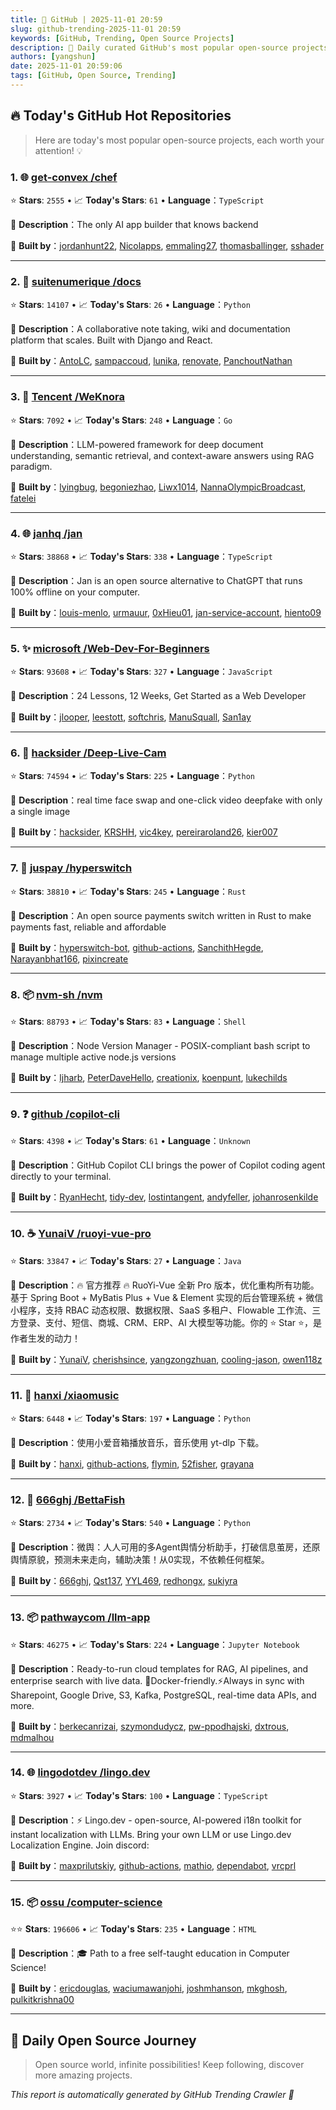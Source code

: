 ```yaml
---
title: 🚀 GitHub | 2025-11-01 20:59
slug: github-trending-2025-11-01 20:59
keywords: [GitHub, Trending, Open Source Projects]
description: 🌟 Daily curated GitHub's most popular open-source projects to help you stay on the pulse of technology!
authors: [yangshun]
date: 2025-11-01 20:59:06
tags: [GitHub, Open Source, Trending]
---
```


## 🔥 Today's GitHub Hot Repositories

> Here are today's most popular open-source projects, each worth your attention! 💡

### 1. 🌐 [get-convex /chef](https://github.com/get-convex/chef)

⭐ **Stars**: `2555`   •   📈 **Today's Stars**: `61`   •   **Language**：`TypeScript`

📝 **Description**：The only AI app builder that knows backend

🤝 **Built by**：[jordanhunt22](https://github.com/jordanhunt22), [Nicolapps](https://github.com/Nicolapps), [emmaling27](https://github.com/emmaling27), [thomasballinger](https://github.com/thomasballinger), [sshader](https://github.com/sshader)

---

### 2. 🐍 [suitenumerique /docs](https://github.com/suitenumerique/docs)

⭐ **Stars**: `14107`   •   📈 **Today's Stars**: `26`   •   **Language**：`Python`

📝 **Description**：A collaborative note taking, wiki and documentation platform that scales. Built with Django and React.

🤝 **Built by**：[AntoLC](https://github.com/AntoLC), [sampaccoud](https://github.com/sampaccoud), [lunika](https://github.com/lunika), [renovate](https://github.com/renovate), [PanchoutNathan](https://github.com/PanchoutNathan)

---

### 3. 🚦 [Tencent /WeKnora](https://github.com/Tencent/WeKnora)

⭐ **Stars**: `7092`   •   📈 **Today's Stars**: `248`   •   **Language**：`Go`

📝 **Description**：LLM-powered framework for deep document understanding, semantic retrieval, and context-aware answers using RAG paradigm.

🤝 **Built by**：[lyingbug](https://github.com/lyingbug), [begoniezhao](https://github.com/begoniezhao), [Liwx1014](https://github.com/Liwx1014), [NannaOlympicBroadcast](https://github.com/NannaOlympicBroadcast), [fatelei](https://github.com/fatelei)

---

### 4. 🌐 [janhq /jan](https://github.com/janhq/jan)

⭐ **Stars**: `38868`   •   📈 **Today's Stars**: `338`   •   **Language**：`TypeScript`

📝 **Description**：Jan is an open source alternative to ChatGPT that runs 100% offline on your computer.

🤝 **Built by**：[louis-menlo](https://github.com/louis-menlo), [urmauur](https://github.com/urmauur), [0xHieu01](https://github.com/0xHieu01), [jan-service-account](https://github.com/jan-service-account), [hiento09](https://github.com/hiento09)

---

### 5. ✨ [microsoft /Web-Dev-For-Beginners](https://github.com/microsoft/Web-Dev-For-Beginners)

⭐ **Stars**: `93608`   •   📈 **Today's Stars**: `327`   •   **Language**：`JavaScript`

📝 **Description**：24 Lessons, 12 Weeks, Get Started as a Web Developer

🤝 **Built by**：[jlooper](https://github.com/jlooper), [leestott](https://github.com/leestott), [softchris](https://github.com/softchris), [ManuSquall](https://github.com/ManuSquall), [San1ay](https://github.com/San1ay)

---

### 6. 🐍 [hacksider /Deep-Live-Cam](https://github.com/hacksider/Deep-Live-Cam)

⭐ **Stars**: `74594`   •   📈 **Today's Stars**: `225`   •   **Language**：`Python`

📝 **Description**：real time face swap and one-click video deepfake with only a single image

🤝 **Built by**：[hacksider](https://github.com/hacksider), [KRSHH](https://github.com/KRSHH), [vic4key](https://github.com/vic4key), [pereiraroland26](https://github.com/pereiraroland26), [kier007](https://github.com/kier007)

---

### 7. 🦀 [juspay /hyperswitch](https://github.com/juspay/hyperswitch)

⭐ **Stars**: `38810`   •   📈 **Today's Stars**: `245`   •   **Language**：`Rust`

📝 **Description**：An open source payments switch written in Rust to make payments fast, reliable and affordable

🤝 **Built by**：[hyperswitch-bot](https://github.com/hyperswitch-bot), [github-actions](https://github.com/github-actions), [SanchithHegde](https://github.com/SanchithHegde), [Narayanbhat166](https://github.com/Narayanbhat166), [pixincreate](https://github.com/pixincreate)

---

### 8. 📦 [nvm-sh /nvm](https://github.com/nvm-sh/nvm)

⭐ **Stars**: `88793`   •   📈 **Today's Stars**: `83`   •   **Language**：`Shell`

📝 **Description**：Node Version Manager - POSIX-compliant bash script to manage multiple active node.js versions

🤝 **Built by**：[ljharb](https://github.com/ljharb), [PeterDaveHello](https://github.com/PeterDaveHello), [creationix](https://github.com/creationix), [koenpunt](https://github.com/koenpunt), [lukechilds](https://github.com/lukechilds)

---

### 9. ❓ [github /copilot-cli](https://github.com/github/copilot-cli)

⭐ **Stars**: `4398`   •   📈 **Today's Stars**: `61`   •   **Language**：`Unknown`

📝 **Description**：GitHub Copilot CLI brings the power of Copilot coding agent directly to your terminal.

🤝 **Built by**：[RyanHecht](https://github.com/RyanHecht), [tidy-dev](https://github.com/tidy-dev), [lostintangent](https://github.com/lostintangent), [andyfeller](https://github.com/andyfeller), [johanrosenkilde](https://github.com/johanrosenkilde)

---

### 10. ☕ [YunaiV /ruoyi-vue-pro](https://github.com/YunaiV/ruoyi-vue-pro)

⭐ **Stars**: `33847`   •   📈 **Today's Stars**: `27`   •   **Language**：`Java`

📝 **Description**：🔥 官方推荐 🔥 RuoYi-Vue 全新 Pro 版本，优化重构所有功能。基于 Spring Boot + MyBatis Plus + Vue & Element 实现的后台管理系统 + 微信小程序，支持 RBAC 动态权限、数据权限、SaaS 多租户、Flowable 工作流、三方登录、支付、短信、商城、CRM、ERP、AI 大模型等功能。你的 ⭐️ Star ⭐️，是作者生发的动力！

🤝 **Built by**：[YunaiV](https://github.com/YunaiV), [cherishsince](https://github.com/cherishsince), [yangzongzhuan](https://github.com/yangzongzhuan), [cooling-jason](https://github.com/cooling-jason), [owen118z](https://github.com/owen118z)

---

### 11. 🐍 [hanxi /xiaomusic](https://github.com/hanxi/xiaomusic)

⭐ **Stars**: `6448`   •   📈 **Today's Stars**: `197`   •   **Language**：`Python`

📝 **Description**：使用小爱音箱播放音乐，音乐使用 yt-dlp 下载。

🤝 **Built by**：[hanxi](https://github.com/hanxi), [github-actions](https://github.com/github-actions), [flymin](https://github.com/flymin), [52fisher](https://github.com/52fisher), [grayana](https://github.com/grayana)

---

### 12. 🐍 [666ghj /BettaFish](https://github.com/666ghj/BettaFish)

⭐ **Stars**: `2734`   •   📈 **Today's Stars**: `540`   •   **Language**：`Python`

📝 **Description**：微舆：人人可用的多Agent舆情分析助手，打破信息茧房，还原舆情原貌，预测未来走向，辅助决策！从0实现，不依赖任何框架。

🤝 **Built by**：[666ghj](https://github.com/666ghj), [Qst137](https://github.com/Qst137), [YYL469](https://github.com/YYL469), [redhongx](https://github.com/redhongx), [sukiyra](https://github.com/sukiyra)

---

### 13. 📦 [pathwaycom /llm-app](https://github.com/pathwaycom/llm-app)

⭐ **Stars**: `46275`   •   📈 **Today's Stars**: `224`   •   **Language**：`Jupyter Notebook`

📝 **Description**：Ready-to-run cloud templates for RAG, AI pipelines, and enterprise search with live data. 🐳Docker-friendly.⚡Always in sync with Sharepoint, Google Drive, S3, Kafka, PostgreSQL, real-time data APIs, and more.

🤝 **Built by**：[berkecanrizai](https://github.com/berkecanrizai), [szymondudycz](https://github.com/szymondudycz), [pw-ppodhajski](https://github.com/pw-ppodhajski), [dxtrous](https://github.com/dxtrous), [mdmalhou](https://github.com/mdmalhou)

---

### 14. 🌐 [lingodotdev /lingo.dev](https://github.com/lingodotdev/lingo.dev)

⭐ **Stars**: `3927`   •   📈 **Today's Stars**: `100`   •   **Language**：`TypeScript`

📝 **Description**：⚡ Lingo.dev - open-source, AI-powered i18n toolkit for instant localization with LLMs. Bring your own LLM or use Lingo.dev Localization Engine. Join discord:

🤝 **Built by**：[maxprilutskiy](https://github.com/maxprilutskiy), [github-actions](https://github.com/github-actions), [mathio](https://github.com/mathio), [dependabot](https://github.com/dependabot), [vrcprl](https://github.com/vrcprl)

---

### 15. 📦 [ossu /computer-science](https://github.com/ossu/computer-science)

⭐⭐ **Stars**: `196606`   •   📈 **Today's Stars**: `235`   •   **Language**：`HTML`

📝 **Description**：🎓 Path to a free self-taught education in Computer Science!

🤝 **Built by**：[ericdouglas](https://github.com/ericdouglas), [waciumawanjohi](https://github.com/waciumawanjohi), [joshmhanson](https://github.com/joshmhanson), [mkghosh](https://github.com/mkghosh), [pulkitkrishna00](https://github.com/pulkitkrishna00)

---

## 🌈 Daily Open Source Journey

> Open source world, infinite possibilities! Keep following, discover more amazing projects.

*This report is automatically generated by GitHub Trending Crawler 🤖*
